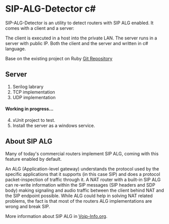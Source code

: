 # SIP-ALG-Detector c#

SIP-ALG-Detector is an utility to detect routers with SIP ALG enabled. It comes with a client and a server:

The client is executed in a host into the private LAN.
The server runs in a server with public IP.
Both the client and the server and written in c# language.

Base on the existing project on Ruby
[Git Repository](https://github.com/ibc/sip-alg-detector)

## Server

1. Serilog labrary
2. TCP implementation
3. UDP implementation

<h4> Working in progress... </h4>

4. xUnit project to test.
5. Install the server as a windows service.

## About SIP ALG

Many of today's commercial routers implement SIP ALG, coming with this feature enabled by default.

An ALG (Application-level gateway) understands the protocol used by the specific applications that it supports (in this case SIP) and does a protocol packet-inspection of traffic through it. A NAT router with a built-in SIP ALG can re-write information within the SIP messages (SIP headers and SDP body) making signaling and audio traffic between the client behind NAT and the SIP endpoint possible. While ALG could help in solving NAT related problems, the fact is that most of the routers ALG implementations are wrong and break SIP.

More information about SIP ALG in [Voip-Info.org](http://www.voip-info.org/wiki/view/Routers+SIP+ALG).
